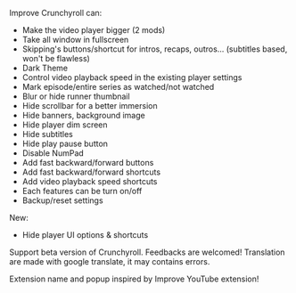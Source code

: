 Improve Crunchyroll can:
 - Make the video player bigger (2 mods)
 - Take all window in fullscreen
 - Skipping's buttons/shortcut for intros, recaps, outros... (subtitles based, won't be flawless)
 - Dark Theme
 - Control video playback speed in the existing player settings
 - Mark episode/entire series as watched/not watched
 - Blur or hide runner thumbnail
 - Hide scrollbar for a better immersion
 - Hide banners, background image
 - Hide player dim screen
 - Hide subtitles
 - Hide play pause button
 - Disable NumPad
 - Add fast backward/forward buttons
 - Add fast backward/forward shortcuts
 - Add video playback speed shortcuts
 - Each features can be turn on/off
 - Backup/reset settings

New:
 - Hide player UI options & shortcuts

Support beta version of Crunchyroll.
Feedbacks are welcomed!
Translation are made with google translate, it may contains errors.

Extension name and popup inspired by Improve YouTube extension!
